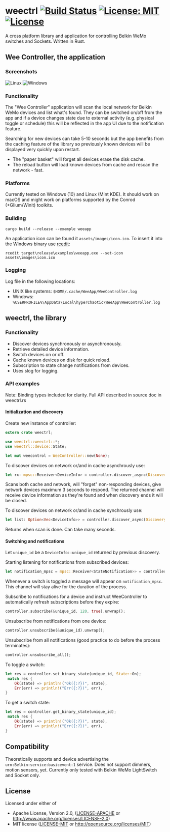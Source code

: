 # weectrl   [![Build Status](https://travis-ci.org/Hyperchaotic/weectrl.svg?branch=master)](https://travis-ci.org/Hyperchaotic/weectrl) [![License: MIT](https://img.shields.io/badge/License-MIT-yellow.svg)](https://opensource.org/licenses/MIT) [![License](https://img.shields.io/badge/License-Apache%202.0-blue.svg)](https://opensource.org/licenses/Apache-2.0)

A cross platform library and application for controlling Belkin WeMo switches and Sockets. Written in Rust.

## Wee Controller, the application

### Screenshots

![Linux](http://i.imgur.com/26aRUfE.png "Linux")   ![Windows](http://i.imgur.com/PoNrogW.png "Windows")

### Functionality
The "Wee Controller" application will scan the local network for Belkin WeMo devices and list what's found. They can be switched on/off from the app and if a device changes state due to external activity (e.g. physical toggle or schedule) this will be reflected in the app UI due to the notification feature.

Searching for new devices can take 5-10 seconds but the app benefits from the caching feature of the library so previously known devices will be displayed very quickly upon restart.   

* The "paper basket" will forget all devices erase the disk cache.
* The reload button will load known devices from cache and rescan the network - fast.

### Platforms
Currently tested on Windows (10) and Linux (Mint KDE). It should work on macOS and might work on platforms supported by the Conrod (+Glium/Winit) toolkits.

### Building

```
cargo build --release --example weeapp
```

An application icon can be found it `assets/images/icon.ico`. To insert it into the Windows binary use [rcedit][56bbd8db]:
```
rcedit target\release\examples\weeapp.exe --set-icon assets\images\icon.ico
```
  [56bbd8db]: https://github.com/electron/rcedit/releases "rcedit"

### Logging

Log file in the following locations:
* UNIX like systems: `$HOME/.cache/WeeApp/WeeController.log`
* Windows: `%USERPROFILE%\AppData\Local\hyperchaotic\WeeApp\WeeController.log`

## weectrl, the library
### Functionality
* Discover devices synchronously or asynchronously.
* Retrieve detailed device information.
* Switch devices on or off.
* Cache known devices on disk for quick reload.
* Subscription to state change notifications from devices.
* Uses slog for logging.

### API examples
Note: Binding types included for clarity. Full API described in source doc in weectrl.rs
#### Initialization and discovery
Create new instance of controller:
``` rust
extern crate weectrl;

use weectrl::weectrl::*;
use weectrl::device::State;

let mut weecontrol = WeeController::new(None);
```

To discover devices on network or/and in cache asynchrously use:
``` rust
let rx: mpsc::Receiver<DeviceInfo> = controller.discover_async(DiscoveryMode::CacheAndBroadcast, true, 3);
```
Scans both cache and network, will "forget" non-responding devices, give network devices maximum 3 seconds to respond.
The returned channel will receive device information as they're found and when discovery ends it will be closed.

To discover devices on network or/and in cache synchrously use:
``` rust
let list: Option<Vec<DeviceInfo>> = controller.discover_async(DiscoveryMode::CacheAndBroadcast, true, 3);
```
Returns when scan is done. Can take many seconds.


#### Switching and notifications

Let `unique_id` be a `DeviceInfo::unique_id` returned by previous discovery.

Starting listening for notifications from subscribed devices:
``` rust
let notification_mpsc = mpsc::Receiver<StateNotification>> = controller.start_subscription_service().unwrap();
```
Whenever a switch is toggled a message will appear on `notification_mpsc`. This channel will stay alive for the duration of the process.


Subscribe to notifications for a device and instruct WeeController to automatically refresh subscriptions before they expire:
``` rust
controller.subscribe(&unique_id, 120, true).unwrap();
```

Unsubscribe from notifications from one device:
``` rust
controller.unsubscribe(&unique_id).unwrap();
```

Unsubscribe from all notifications (good practice to do before the process terminates):
``` rust
controller.unsubscribe_all();
```

To toggle a switch:
``` rust
let res = controller.set_binary_state(unique_id, State::On);
 match res {
    Ok(state) => println!("Ok({:?})", state),
    Err(err) => println!("Err({:?})", err),
}
```

To get a switch state:
``` rust
let res = controller.get_binary_state(unique_id);
 match res {
    Ok(state) => println!("Ok({:?})", state),
    Err(err) => println!("Err({:?})", err),
}
```
## Compatibility
Theoretically supports and device advertising the `urn:Belkin:service:basicevent:1` service. Does not support dimmers, motion sensors, yet.
Currently only tested with Belkin WeMo LightSwitch and Socket only.

## License

Licensed under either of

 * Apache License, Version 2.0, ([LICENSE-APACHE](LICENSE-APACHE) or http://www.apache.org/licenses/LICENSE-2.0)
 * MIT license ([LICENSE-MIT](LICENSE-MIT) or http://opensource.org/licenses/MIT)
